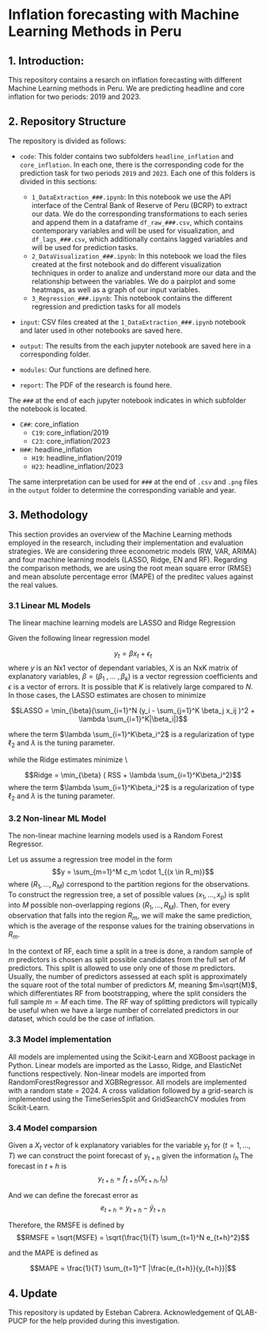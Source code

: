 # Inflation forecasting with Machine Learning Methods in Peru

## 1. Introduction:
This repository contains a resarch on inflation forecasting with different Machine Learning methods in Peru. We are predicting headline and core inflation for two periods: 2019 and 2023. 

## 2. Repository Structure
The repository is divided as follows:
- ```code```: This folder contains two subfolders ```headline_inflation``` and ```core_inflation```. In each one, there is the corresponding code for the prediction task for two periods ```2019``` and ```2023```. Each one of this folders is divided in this sections:
  -  ```1_DataExtraction_###.ipynb```: In this notebook we use the API interface of the Central Bank of Reserve of Peru (BCRP) to extract our data. We do the corresponding transformations to each series and append them in a dataframe ```df_raw_###.csv```, which contains contemporary variables and will be used for visualization, and ```df_lags_###.csv```, which additionally contains lagged variables and will be used for prediction tasks.
  -  ```2_DataVisualization_###.ipynb```: In this notebook we load the files created at the first notebook and do different visualization techniques in order to analize and understand more our data and the relationship between the variables. We do a pairplot and some heatmaps, as well as a graph of our input variables.
  -  ```3_Regression_###.ipynb```: This notebook contains the different regression and prediction tasks for all models

- ```input```: CSV files created at the ```1_DataExtraction_###.ipynb``` notebook and later used in other notebooks are saved here.
- ```output```: The results from the each jupyter notebook are saved here in a corresponding folder.
- ```modules```: Our functions are defined here.
- ```report```: The PDF of the research is found here.

The ```###``` at the end of each jupyter notebook indicates in which subfolder the notebook is located.
- ```C##```: core_inflation
  - ```C19```: core_inflation/2019
  - ```C23```: core_inflation/2023
- ```H##```: headline_inflation
  - ```H19```: headline_inflation/2019
  - ```H23```: headline_inflation/2023
 
The same interpretation can be used for ```###``` at the end of ```.csv``` and ```.png``` files in the ```output``` folder to determine the corresponding variable and year.

## 3. Methodology
This section provides an overview of the Machine Learning methods employed in the research, including their implementation and evaluation strategies. We are considering three econometric models (RW, VAR, ARIMA) and four machine learning models (LASSO, Ridge, EN and RF). Regarding the comparison methods, we are using the root mean square error (RMSE) and mean absolute percentage error (MAPE) of the preditec values against the real values.

### 3.1 Linear ML Models
The linear machine learning models are LASSO and Ridge Regression

Given the following linear regression model

$$y_t = \beta x_t + \epsilon_t$$
where $y$ is an Nx1 vector of dependant variables, X is an NxK matrix of explanatory variables, $\beta=(\beta_1 \ , ... \ , \beta_k)$ is a vector regression coefficients and $\epsilon$ is a vector of errors. It is possible that $K$ is relatively large compared to $N$. In those cases, the LASSO estimates are chosen to minimize

$$LASSO = \min_{\beta}(\sum_{i=1}^N (y_i - \sum_{j=1}^K \beta_j x_ij )^2 + \lambda \sum_{i=1}^K|\beta_i|)$$

where the term $\lambda \sum_{i=1}^K\beta_i^2$ is a regularization of type $\ell_2$ and $\lambda$ is the tuning parameter.

while the Ridge estimates minimize \\

$$Ridge = \min_{\beta} ( RSS + \lambda \sum_{i=1}^K\beta_i^2)$$
where the term $\lambda \sum_{i=1}^K\beta_i^2$ is a regularization of type $\ell_2$ and $\lambda$ is the tuning parameter.

### 3.2 Non-linear ML Model
The non-linear machine learning models used is a Random Forest Regressor. 

Let us assume a regression tree model in the form
$$y = \sum_{m=1}^M c_m \cdot 1_{(x \in R_m)}$$
where $(R_1, . . .,R_M)$ correspond to the partition regions for the observations. To construct the regression tree, a set of possible values $(x_1, ..., x_p)$ is split into $M$ possible non-overlapping regions $(R_1, . . .,R_M)$. Then, for every observation that falls into the region $R_m$, we will make the same prediction, which is the average of the response values for the
training observations in $R_m$.

In the context of RF, each time a split in a tree is done, a random sample of $m$ predictors is chosen as split possible candidates from the full set of $M$ predictors. This split is allowed to use only one of those $m$ predictors. Usually, the number of predictors assessed at each split is approximately the square root of the total number of predictors $M$, meaning $m=\sqrt{M}$, which differentiates RF from bootstrapping, where the split considers the full sample $m=M$ each time. The RF way of splitting predictors will typically be useful when we have a large number of correlated predictors in our dataset, which could be the case of inflation.

### 3.3 Model implementation

All models are implemented using the Scikit-Learn and XGBoost package in Python. Linear models are imported as the Lasso,  Ridge, and ElasticNet functions respectively. Non-linear models are imported from RandomForestRegressor and XGBRegressor. All models are implemented with a random state = 2024. A cross validation followed by a grid-search is implemented using the TimeSeriesSplit and GridSearchCV modules from
Scikit-Learn.

### 3.4 Model comparsion
Given a $X_t$ vector of k explanatory variables for the variable $y_t$ for $(t = 1,...,T)$ we can construct the point forecast of $y_{t+h}$ given the information $I_h$
The forecast in $t+h$ is
$$y_{t+h}=f_{t+h} (X_{t+h}, I_h)$$

And we can define the forecast error as
$$e_{t+h}=y_{t+h}-\hat{y}_{t+h}$$

Therefore, the RMSFE is defined by
$$RMSFE = \sqrt{MSFE} = \sqrt{\frac{1}{T} \sum_{t=1}^N e_{t+h}^2}$$

and the MAPE is defined as

$$MAPE = \frac{1}{T} \sum_{t=1}^T |\frac{e_{t+h}}{y_{t+h}}|$$

## 4. Update
This repository is updated by Esteban Cabrera. Acknowledgement of QLAB-PUCP for the help provided during this investigation.  
